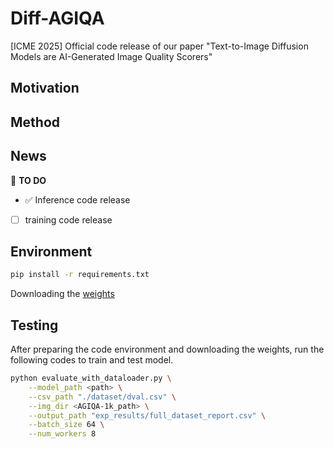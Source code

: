 # Diff-AGIQA
[ICME 2025] Official code release of our paper "Text-to-Image Diffusion Models are AI-Generated Image Quality Scorers"
## Motivation
## Method

## News
📌 **TO DO**
- ✅ Inference code release
- [ ] training code release

## Environment
```bash
pip install -r requirements.txt
```
Downloading the [weights](https://pan.baidu.com/s/11nYAQO_bouD22rjCpKT32A?pwd=ncju)
## Testing

After preparing the code environment and downloading the weights, run the following codes to train and test model.

```bash
python evaluate_with_dataloader.py \
    --model_path <path> \
    --csv_path "./dataset/dval.csv" \
    --img_dir <AGIQA-1k_path> \
    --output_path "exp_results/full_dataset_report.csv" \
    --batch_size 64 \
    --num_workers 8
```
